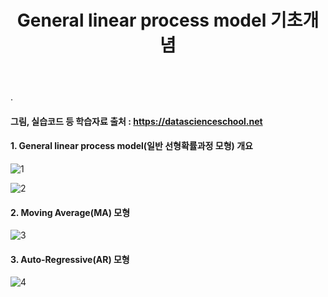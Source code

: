 ﻿---
layout: post
title: "General linear process model 기초개념"
tags: [시계열분석]
comments: true
---

.

#### 그림, 실습코드 등 학습자료 출처 : https://datascienceschool.net

#### 1.  General linear process model(일반 선형확률과정 모형) 개요

![1](https://user-images.githubusercontent.com/41605276/58452234-9e51b600-8151-11e9-93eb-d14be940cfe9.jpg)

![2](https://user-images.githubusercontent.com/41605276/58452242-a578c400-8151-11e9-8dd8-24ccdca011d8.jpg)

#### 2. Moving Average(MA) 모형

![3](https://user-images.githubusercontent.com/41605276/58452259-b1648600-8151-11e9-9ea2-01538aacc57c.jpg)

#### 3. Auto-Regressive(AR) 모형

![4](https://user-images.githubusercontent.com/41605276/58452274-bc1f1b00-8151-11e9-8f27-4b1b2bb132fa.jpg)
